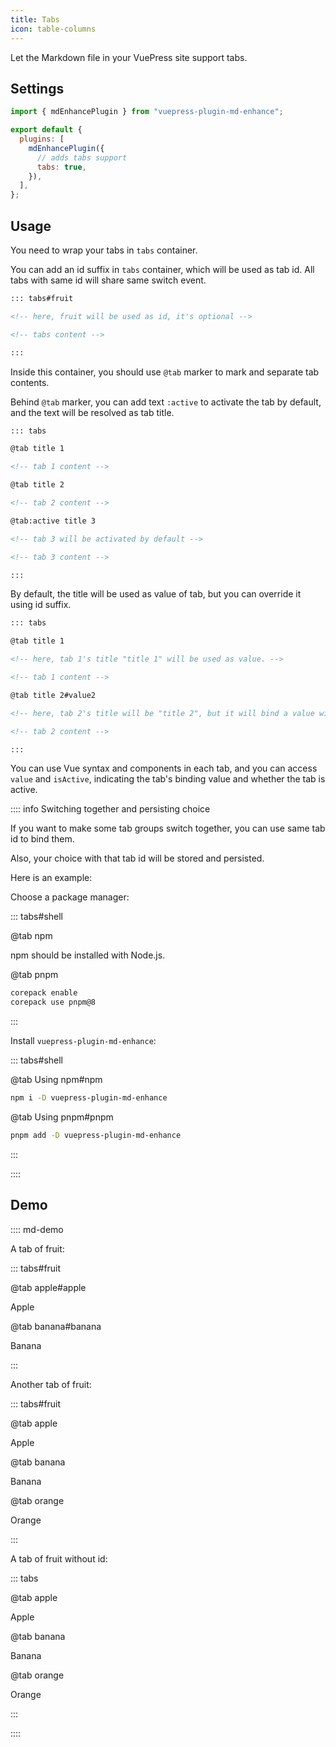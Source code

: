 ```yaml
---
title: Tabs
icon: table-columns
---
```


Let the Markdown file in your VuePress site support tabs.

<!-- more -->

## Settings

```js {7} title=".vuepress/config.js"
import { mdEnhancePlugin } from "vuepress-plugin-md-enhance";

export default {
  plugins: [
    mdEnhancePlugin({
      // adds tabs support
      tabs: true,
    }),
  ],
};
```

<!-- #region after -->

## Usage

You need to wrap your tabs in `tabs` container.

You can add an id suffix in `tabs` container, which will be used as tab id. All tabs with same id will share same switch event.

```md
::: tabs#fruit

<!-- here, fruit will be used as id, it's optional -->

<!-- tabs content -->

:::
```

Inside this container, you should use `@tab` marker to mark and separate tab contents.

Behind `@tab` marker, you can add text `:active` to activate the tab by default, and the text will be resolved as tab title.

```md
::: tabs

@tab title 1

<!-- tab 1 content -->

@tab title 2

<!-- tab 2 content -->

@tab:active title 3

<!-- tab 3 will be activated by default -->

<!-- tab 3 content -->

:::
```

By default, the title will be used as value of tab, but you can override it using id suffix.

```md
::: tabs

@tab title 1

<!-- here, tab 1's title "title 1" will be used as value. -->

<!-- tab 1 content -->

@tab title 2#value2

<!-- here, tab 2's title will be "title 2", but it will bind a value with "value2" -->

<!-- tab 2 content -->

:::
```

You can use Vue syntax and components in each tab, and you can access `value` and `isActive`, indicating the tab's binding value and whether the tab is active.

:::: info Switching together and persisting choice

If you want to make some tab groups switch together, you can use same tab id to bind them.

Also, your choice with that tab id will be stored and persisted.

Here is an example:

Choose a package manager:

::: tabs#shell

@tab npm

npm should be installed with Node.js.

@tab pnpm

```bash
corepack enable
corepack use pnpm@8
```

:::

Install `vuepress-plugin-md-enhance`:

::: tabs#shell

@tab Using npm#npm

```bash
npm i -D vuepress-plugin-md-enhance
```

@tab Using pnpm#pnpm

```bash
pnpm add -D vuepress-plugin-md-enhance
```

:::

::::

## Demo

:::: md-demo

A tab of fruit:

::: tabs#fruit

@tab apple#apple

Apple

@tab banana#banana

Banana

:::

Another tab of fruit:

::: tabs#fruit

@tab apple

Apple

@tab banana

Banana

@tab orange

Orange

:::

A tab of fruit without id:

::: tabs

@tab apple

Apple

@tab banana

Banana

@tab orange

Orange

:::

::::

<!-- #endregion after -->

